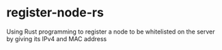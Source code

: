 # register-node-rs
Using Rust programming to register a node to be whitelisted on the server by giving its IPv4 and MAC address
